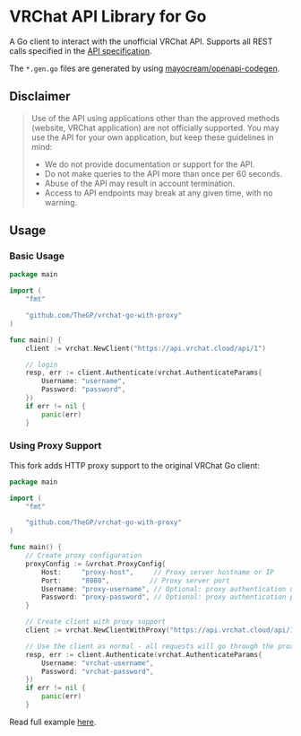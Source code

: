 # VRChat API Library for Go

A Go client to interact with the unofficial VRChat API. Supports all REST calls specified in the [API specification](https://github.com/vrchatapi/specification).

The `*.gen.go` files are generated by using [mayocream/openapi-codegen](https://github.com/mayocream/openapi-codegen).

## Disclaimer

> Use of the API using applications other than the approved methods (website, VRChat application) are not officially supported. You may use the API for your own application, but keep these guidelines in mind:
> * We do not provide documentation or support for the API.
> * Do not make queries to the API more than once per 60 seconds.
> * Abuse of the API may result in account termination.
> * Access to API endpoints may break at any given time, with no warning.

## Usage

### Basic Usage

```go
package main

import (
	"fmt"

	"github.com/TheGP/vrchat-go-with-proxy"
)

func main() {
	client := vrchat.NewClient("https://api.vrchat.cloud/api/1")

	// login
	resp, err := client.Authenticate(vrchat.AuthenticateParams{
		Username: "username",
		Password: "password",
	})
	if err != nil {
		panic(err)
	}
```

### Using Proxy Support

This fork adds HTTP proxy support to the original VRChat Go client:

```go
package main

import (
	"fmt"

	"github.com/TheGP/vrchat-go-with-proxy"
)

func main() {
	// Create proxy configuration
	proxyConfig := &vrchat.ProxyConfig{
		Host:     "proxy-host",     // Proxy server hostname or IP
		Port:     "8080",          // Proxy server port
		Username: "proxy-username", // Optional: proxy authentication username
		Password: "proxy-password", // Optional: proxy authentication password
	}

	// Create client with proxy support
	client := vrchat.NewClientWithProxy("https://api.vrchat.cloud/api/1", proxyConfig)

	// Use the client as normal - all requests will go through the proxy
	resp, err := client.Authenticate(vrchat.AuthenticateParams{
		Username: "vrchat-username",
		Password: "vrchat-password",
	})
	if err != nil {
		panic(err)
	}
```

Read full example [here](examples/main.go).
